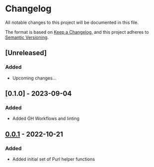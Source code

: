 # Changelog

All notable changes to this project will be documented in this file.

The format is based on [Keep a Changelog](https://keepachangelog.com/en/1.0.0/),
and this project adheres to [Semantic Versioning](https://semver.org/spec/v2.0.0.html).

## [Unreleased]
### Added
- Upcoming changes...

## [0.1.0] - 2023-09-04
### Added
- Added GH Workflows and linting


## [0.0.1] - 2022-10-21
### Added
- Added initial set of Purl helper functions

[0.0.1]: https://github.com/scanoss/go-purl-helper/compare/v0.0.0...v0.0.1
